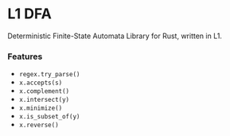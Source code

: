 # L1 DFA
Deterministic Finite-State Automata Library for Rust, written in L1.

### Features

- `regex.try_parse()`
- `x.accepts(s)`
- `x.complement()`
- `x.intersect(y)`
- `x.minimize()`
- `x.is_subset_of(y)`
- `x.reverse()`

